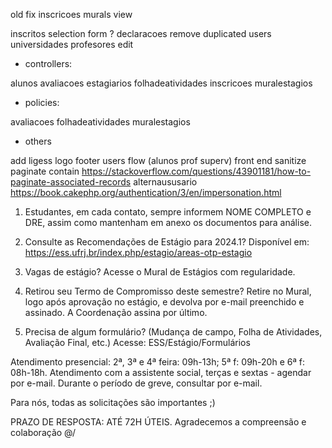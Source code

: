 old fix inscricoes murals view
<input type="hidden" name="data[Inscricao][id_aluno]" value="" id="InscricaoIdAluno">

inscritos selection form ?
declaracoes
remove duplicated users
universidades profesores edit

- controllers:

alunos
avaliacoes
estagiarios
folhadeatividades
inscricoes
muralestagios

- policies:

avaliacoes
folhadeatividades
muralestagios

- others

add ligess logo footer
users flow (alunos prof superv)
front end sanitize
paginate contain https://stackoverflow.com/questions/43901181/how-to-paginate-associated-records
alternaususario https://book.cakephp.org/authentication/3/en/impersonation.html

1. Estudantes, em cada contato, sempre informem NOME COMPLETO e DRE, assim como mantenham em anexo os documentos para análise.
2. Consulte as Recomendações de Estágio para 2024.1? Disponível em: https://ess.ufrj.br/index.php/estagio/areas-otp-estagio
3. Vagas de estágio? Acesse o Mural de Estágios com regularidade.

4. Retirou seu Termo de Compromisso deste semestre? Retire no Mural, logo após aprovação no estágio, e devolva por e-mail preenchido e assinado. A Coordenação assina por último.

5. Precisa de algum formulário? (Mudança de campo, Folha de Atividades, Avaliação Final, etc.) Acesse: ESS/Estágio/Formulários

Atendimento presencial: 2ª, 3ª e 4ª feira: 09h-13h; 5ª f: 09h-20h e 6ª f: 08h-18h. Atendimento com a assistente social, terças e sextas - agendar por e-mail. Durante o período de greve, consultar por e-mail.

Para nós, todas as solicitações são importantes ;)

PRAZO DE RESPOSTA: ATÉ 72H ÚTEIS. Agradecemos a compreensão e colaboração \@/
